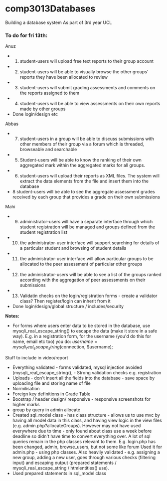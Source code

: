 # comp3013Databases
Building a database system 
As part of 3rd year UCL

<h3> To do for fri 13th: </h3>

Anuz
- 1. student-users will upload free text reports to their group account
- 2. student-users will be able to visually browse the other groups’ reports they have been allocated to review
- 3. student-users will submit grading assessments and comments on the reports assigned to them
- 4. student-users will be able to view assessments on their own reports made by other groups
- Done login/design etc 


Abbas 
- 7. student-users in a group will be able to discuss submissions with other members of their group via a forum which is threaded, browseable and searchable
- 5. Student-users will be able to know the ranking of their own aggregated mark within the aggregated marks for all groups.
- 6. student-users will upload their reports as XML files. The system will extract the data elements from the file and insert them into the database
- 8 student-users will be able to see the aggregate assessment grades received by each group that provides a grade on their own submissions


Mahi 
- 9. administrator-users will have a separate interface through which student registration will be managed and groups defined from the student registration list
- 10. the administrator-user interface will support searching for details of a particular student and browsing of student details
- 11. the administrator-user interface will allow particular groups to be allocated to the peer assessment of particular other groups
- 12. the administrator-users will be able to see a list of the groups ranked according with the aggregation of peer assessments on their submissions 
- 13. Validatin checks on the login/registration forms - create a validator class? Then register/login can inherit from it 
- Done login/design/global structure / includes/security 

<b> Notes: </b>
- For forms where users enter data to be stored in the database, use mysqli_real_escape_string() to escape the data (make it store in a safe way). E.g. in a registration form, for the username (you'd do this for name, email etc too) you do: $username = mysqli_real_escape_string($connection, $username);


Stuff to include in video/report
- Everything validated - forms validated, mysql injection avoided (mysqli_real_escape_string(), - Strong validation checks e.g. registration
- Uploads - don't insert all the fields into the database - save space by uploading file and storing name of file
- Normilisation
- Foreign key definitions in Grade Table
- Boostrap / header design/ responsive - responsive screenshots for higher marks
- group by query in admin allocate 
- Created sql_model class - has class structure - allows us to use mvc by having all model data in this class, and having view logic in the view files (e.g. admin.php?allocateGroups). However may not have used everywhere due to time - only found about class use a week before deadline so didn't have time to convert everything over. A lot of sql queries remain in the php classes relevant to them. E.g. login.php has been changed, admin, browse_users, but not some like forum
Used it for admin.php - using php classes. Also heavily validated - e.g. assigning a new group, adding a new user, goes through various checks (filtering input) and escaping output (prepared statements / mysqli_real_escape_string / htmlentities() use). 
- Used prepared statements in sql_model class
